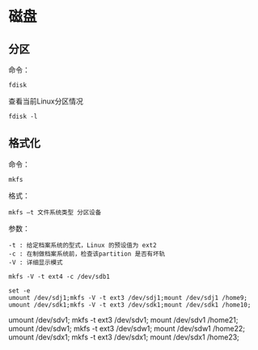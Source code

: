 # 磁盘

## 分区  

命令：

    fdisk

查看当前Linux分区情况

    fdisk -l



##  格式化

命令：
    
    mkfs

格式：

    mkfs –t 文件系统类型 分区设备

参数：

    -t : 给定档案系统的型式，Linux 的预设值为 ext2
    -c : 在制做档案系统前，检查该partition 是否有坏轨
    -V : 详细显示模式
    
    mkfs -V -t ext4 -c /dev/sdb1

    set -e
    umount /dev/sdj1;mkfs -V -t ext3 /dev/sdj1;mount /dev/sdj1 /home9;    
    umount /dev/sdk1;mkfs -V -t ext3 /dev/sdk1;mount /dev/sdk1 /home10;

umount /dev/sdv1; mkfs -t ext3 /dev/sdv1; mount /dev/sdv1 /home21; umount /dev/sdw1; mkfs -t ext3 /dev/sdw1; mount /dev/sdw1 /home22; umount /dev/sdx1; mkfs -t ext3 /dev/sdx1; mount /dev/sdx1 /home23;